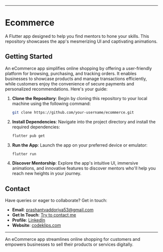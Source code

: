 
---

# Ecommerce

A Flutter app designed to help you find mentors to hone your skills. This repository showcases the app's mesmerizing UI and captivating animations.


## Getting Started

An eCommerce app simplifies online shopping by offering a user-friendly platform for browsing, purchasing, and tracking orders. It enables businesses to showcase products and manage transactions efficiently, while customers enjoy the convenience of secure payments and personalized recommendations. Here's your guide:

1. **Clone the Repository**: Begin by cloning this repository to your local machine using the following command:

   ```bash
   git clone https://github.com/your-username/ecommerce.git
   ```

2. **Install Dependencies**: Navigate into the project directory and install the required dependencies:

   ```bash
   flutter pub get
   ```

3. **Run the App**: Launch the app on your preferred device or emulator:

   ```bash
   flutter run
   ```

4. **Discover Mentorship**: Explore the app's intuitive UI, immersive animations, and innovative features to discover mentors who'll help you reach new heights in your journey.

## Contact

Have queries or eager to collaborate? Get in touch:

- **Email**: [prashantvaddoriya53@gmail.com](mailto:prashantvaddoriya53@gmail.com)
- **Get In Touch**: [Try to contact me](https://bento.me/prashantv)
- **Profile**: [LinkedIn](https://www.linkedin.com/in/prashant-vaddoriya12/)
- **Website**: [codeklips.com](https://codeklips.com)

---

An eCommerce app streamlines online shopping for customers and empowers businesses to sell their products or services digitally.
